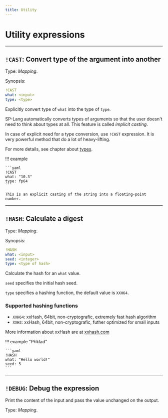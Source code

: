 ```yaml
---
title: Utility
---
```


# Utility expressions


---

## `!CAST`: Convert type of the argument into another 

Type: _Mapping_.

Synopsis:

```yaml
!CAST
what: <input>
type: <type>
```

Explicitly convert type of `what` into the type of `type`.

SP-Lang automatically converts types of arguments so that the user doesn't need to think about types at all.
This feature is called *implicit casting*.

In case of explicit need for a type conversion, use `!CAST` expression.
It is very powerful method that do a lot of heavy-lifting.

For more details, see chapter about [types](../language/types.md).

!!! example

	```yaml
	!CAST
	what: "10.3"
	type: fp64
	```

	This is an explicit casting of the string into a floating-point number.

---

## `!HASH`: Calculate a digest 

Type: _Mapping_.

Synopsis:

```yaml
!HASH
what: <input>
seed: <integer>
type: <type of hash>
```

Calculate the hash for an `what` value.

`seed` specifies the initial hash seed.

`type` specifies a hashing function, the default value is `XXH64`.


### Supported hashing functions

* `XXH64`: xxHash, 64bit, non-cryptografic, extremely fast hash algorithm
* `XXH3`: xxHash, 64bit, non-cryptografic, futher optimized for small inputs

More information about xxHash are at [xxhash.com](http://www.xxhash.com/)


!!! example "Příklad"

	```yaml
	!HASH
	what: "Hello world!"
	seed: 5
	```


---

## `!DEBUG`: Debug the expression 

Print the content of the input and pass the value unchanged on the output.

Type: _Mapping_.

